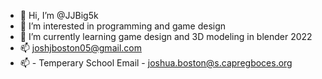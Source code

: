 - 👋 Hi, I’m @JJBig5k
- 👀 I’m interested in programming and game design
- 🌱 I’m currently learning game design and 3D modeling in blender 2022
- 📫 joshjboston05@gmail.com
- 📫 - Temperary School Email - joshua.boston@s.capregboces.org
